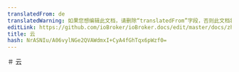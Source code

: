 ```yaml
---
translatedFrom: de
translatedWarning: 如果您想编辑此文档，请删除“translatedFrom”字段，否则此文档将再次自动翻译
editLink: https://github.com/ioBroker/ioBroker.docs/edit/master/docs/zh-cn/faq/_050_cloud/README.md
title: 云
hash: NrASNIu/A06vylNGe2QVAWdmxI+CyA4fGhTqx6pWzf0=
---
```

＃ 云